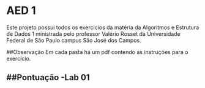 # AED 1
Este projeto possui todos os exercicios da matéria da Algoritmos e Estrutura de Dados 1 ministrada pelo professor Valério Rosset da Universidade Federal de São Paulo campus São José dos Campos.

##Observação
Em cada pasta há um pdf contendo as instruções para o exercício.

##Pontuação
-Lab 01
  -

